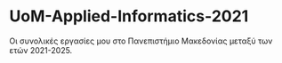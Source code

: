 # UoM-Applied-Informatics-2021
Οι συνολικές εργασίες μου στο Πανεπιστήμιο Μακεδονίας μεταξύ των ετών 2021-2025.
